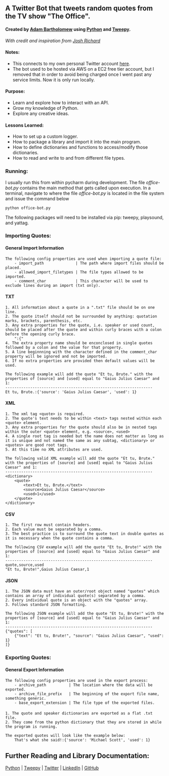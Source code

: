 ## A Twitter Bot that tweets random quotes from the TV show "The Office".
#### Created by [Adam Bartholomew](https://www.linkedin.com/in/adam-bartholomew/) using [Python](https://www.python.org/) and [Tweepy](https://docs.tweepy.org/en/stable/index.html).
_With credit and inspiration from [Josh Richard](https://github.com/joshuarichard)_

#### Notes:
* This connects to my own personal Twitter account [here](https://twitter.com/The_Adumb).
* The bot used to be hosted via AWS on a EC2 free tier account, but I removed that in order to avoid being charged once I went past any service limits. Now it is only run locally.

#### Purpose:
* Learn and explore how to interact with an API. 
* Grow my knowledge of Python. 
* Explore any creative ideas.

#### Lessons Learned:
* How to set up a custom logger.
* How to package a library and import it into the main program.
* How to define dictionaries and functions to access/modify those dictionaries.
* How to read and write to and from different file types.

### Running:
I usually run this from within pycharm during development. The file _office-bot.py_ contains the main method that gets called upon execution.
In a terminal, navigate to where the file _office-bot.py_ is located in the file system and issue the command below

    python office-bot.py

The following packages will need to be installed via pip: tweepy, playsound, and yattag.

### Importing Quotes:
#### General Import Information
    The following config properties are used when importing a quote file:
        - import_path              | The path where import files should be placed.
        - allowed_import_filetypes | The file types allowed to be imported.
        - comment_char             | This character will be used to exclude lines during an import (txt only).

#### TXT
    1. All information about a quote in a ".txt" file should be on one line.
    2. The quote itself should not be surrounded by anything: quotation marks, brackets, parenthesis, etc.
    3. Any extra properties for the quote, i.e. speaker or used count, should be placed after the quote and within curly braces with a colon before the opening curly brace. 
        ":{"
    4. The extra property name should be enconclosed in single quotes followed by a colon and the value for that property.
    5. A line beginnning with the character defined in the comment_char property will be ignored and not be imported.
    6. If no extra properties are provided then default values will be used.

    The following example will add the quote "Et tu, Brute." with the properties of [source] and [used] equal to "Gaius Julius Caesar" and 1:
    -----------------------------------------------------------------
    Et tu, Brute.:{'source': 'Gaius Julius Caesar', 'used': 1}

#### XML
    1. The xml tag <quote> is required.
    2. The quote's text needs to be within <text> tags nested within each <quote> element.
    3. Any extra properties for the quote should also be in nested tags within the outer <quote> element, e.g. <source>, <used>
    4. A single root tag is needed but the name does not matter as long as it is unique and not named the same as any subtag, <dictionary> or <quotes> are good root tags.
    5. At this time no XML attributes are used.

    The following valid XML example will add the quote "Et tu, Brute." with the properties of [source] and [used] equal to "Gaius Julius Caesar" and 1:
    -----------------------------------------------------------------
    <dictionary>
        <quote>
            <text>Et tu, Brute.</text>
            <source>Gaius Julius Caesar</source>
            <used>1</used>
        </quote>
    </dictionary>

#### CSV
    1. The first row must contain headers.
    2. Each value must be separated by a comma.
    3. The best practice is to surround the quote text in double quotes as it is necessary when the quote contains a comma.

    The following CSV example will add the quote "Et tu, Brute!" with the properties of [source] and [used] equal to "Gaius Julius Caesar" and 1:
    -----------------------------------------------------------------
    quote,source,used
    "Et tu, Brute!",Gaius Julius Caesar,1

#### JSON
    1. The JSON data must have an outer/root object named "quotes" which contains an array of individual quote(s) separated by a comma.
    2. Every individual quote is an object with the "quotes" array.
    3. Follows standard JSON formatting.

    The following JSON example will add the quote "Et tu, Brute!" with the properties of [source] and [used] equal to "Gaius Julius Caesar" and 1:
    -----------------------------------------------------------------
    {"quotes": [
	    {"text": "Et tu, Brute!", "source": "Gaius Julius Caesar", "used": 1}
    ]}

### Exporting Quotes:
#### General Export Information
    The following config properties are used in the export process:
        - archive_path          | The location where the data will be exported.
        - archive_file_prefix   | The beginning of the export file name, something generic.
        - base_export_extension | The file type of the exported files.

####
    1. The quote and speaker dictionaries are exported as a flat .txt file.
    2. They come from the python dictionary that they are stored in while the program is running.

    The exported quotes will look like the example below:
        That's what she said!:{'source': 'Michael Scott', 'used': 1}
    

Further Reading and Library Documentation:
------------------------------------------
[Python](https://www.python.org/) | [Tweepy](http://www.tweepy.org/) | [Twitter](https://www.twitter.com/) | [LinkedIn](https://www.linkedin.com/in/adam-bartholomew/) | [GitHub](https://github.com/adam-bartholomew/)
